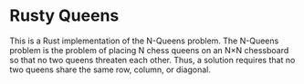 # Rusty Queens

This is a Rust implementation of the N-Queens problem. The N-Queens problem is the problem of placing N chess queens on an N×N chessboard so that no two queens threaten each other. Thus, a solution requires that no two queens share the same row, column, or diagonal.
